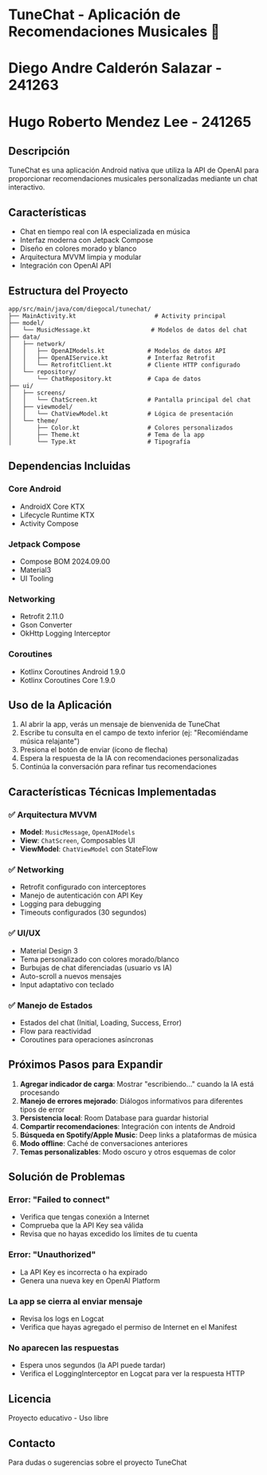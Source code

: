# TuneChat - Aplicación de Recomendaciones Musicales 🎵
# Diego Andre Calderón Salazar - 241263
# Hugo Roberto Mendez Lee - 241265

## Descripción
TuneChat es una aplicación Android nativa que utiliza la API de OpenAI para proporcionar recomendaciones musicales personalizadas mediante un chat interactivo.

## Características
- Chat en tiempo real con IA especializada en música
- Interfaz moderna con Jetpack Compose
- Diseño en colores morado y blanco
- Arquitectura MVVM limpia y modular
- Integración con OpenAI API

## Estructura del Proyecto

```
app/src/main/java/com/diegocal/tunechat/
├── MainActivity.kt                      # Activity principal
├── model/
│   └── MusicMessage.kt                 # Modelos de datos del chat
├── data/
│   ├── network/
│   │   ├── OpenAIModels.kt            # Modelos de datos API
│   │   ├── OpenAIService.kt           # Interfaz Retrofit
│   │   └── RetrofitClient.kt          # Cliente HTTP configurado
│   └── repository/
│       └── ChatRepository.kt          # Capa de datos
├── ui/
│   ├── screens/
│   │   └── ChatScreen.kt              # Pantalla principal del chat
│   ├── viewmodel/
│   │   └── ChatViewModel.kt           # Lógica de presentación
│   └── theme/
│       ├── Color.kt                   # Colores personalizados
│       ├── Theme.kt                   # Tema de la app
│       └── Type.kt                    # Tipografía
```

## Dependencias Incluidas

### Core Android
- AndroidX Core KTX
- Lifecycle Runtime KTX
- Activity Compose

### Jetpack Compose
- Compose BOM 2024.09.00
- Material3
- UI Tooling

### Networking
- Retrofit 2.11.0
- Gson Converter
- OkHttp Logging Interceptor

### Coroutines
- Kotlinx Coroutines Android 1.9.0
- Kotlinx Coroutines Core 1.9.0

## Uso de la Aplicación

1. Al abrir la app, verás un mensaje de bienvenida de TuneChat
2. Escribe tu consulta en el campo de texto inferior (ej: "Recomiéndame música relajante")
3. Presiona el botón de enviar (ícono de flecha)
4. Espera la respuesta de la IA con recomendaciones personalizadas
5. Continúa la conversación para refinar tus recomendaciones

## Características Técnicas Implementadas

### ✅ Arquitectura MVVM
- **Model**: `MusicMessage`, `OpenAIModels`
- **View**: `ChatScreen`, Composables UI
- **ViewModel**: `ChatViewModel` con StateFlow

### ✅ Networking
- Retrofit configurado con interceptores
- Manejo de autenticación con API Key
- Logging para debugging
- Timeouts configurados (30 segundos)

### ✅ UI/UX
- Material Design 3
- Tema personalizado con colores morado/blanco
- Burbujas de chat diferenciadas (usuario vs IA)
- Auto-scroll a nuevos mensajes
- Input adaptativo con teclado

### ✅ Manejo de Estados
- Estados del chat (Initial, Loading, Success, Error)
- Flow para reactividad
- Coroutines para operaciones asíncronas

## Próximos Pasos para Expandir

1. **Agregar indicador de carga**: Mostrar "escribiendo..." cuando la IA está procesando
2. **Manejo de errores mejorado**: Diálogos informativos para diferentes tipos de error
3. **Persistencia local**: Room Database para guardar historial
4. **Compartir recomendaciones**: Integración con intents de Android
5. **Búsqueda en Spotify/Apple Music**: Deep links a plataformas de música
6. **Modo offline**: Caché de conversaciones anteriores
7. **Temas personalizables**: Modo oscuro y otros esquemas de color

## Solución de Problemas

### Error: "Failed to connect"
- Verifica que tengas conexión a Internet
- Comprueba que la API Key sea válida
- Revisa que no hayas excedido los límites de tu cuenta

### Error: "Unauthorized"
- La API Key es incorrecta o ha expirado
- Genera una nueva key en OpenAI Platform

### La app se cierra al enviar mensaje
- Revisa los logs en Logcat
- Verifica que hayas agregado el permiso de Internet en el Manifest

### No aparecen las respuestas
- Espera unos segundos (la API puede tardar)
- Verifica el LoggingInterceptor en Logcat para ver la respuesta HTTP

## Licencia
Proyecto educativo - Uso libre

## Contacto
Para dudas o sugerencias sobre el proyecto TuneChat
